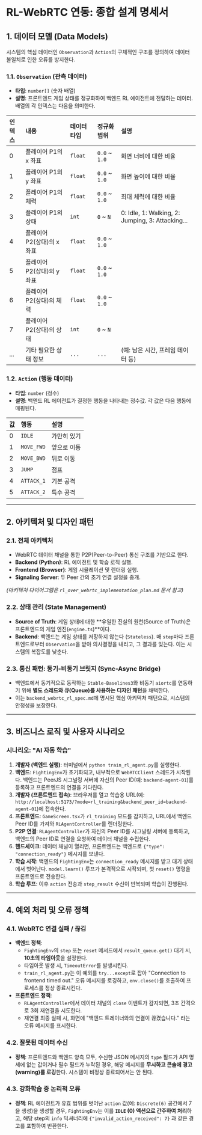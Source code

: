 # RL-WebRTC 연동: 종합 설계 명세서

## 1. 데이터 모델 (Data Models)

시스템의 핵심 데이터인 `Observation`과 `Action`의 구체적인 구조를 정의하여 데이터 불일치로 인한 오류를 방지한다.

### 1.1. `Observation` (관측 데이터)

-   **타입**: `number[]` (숫자 배열)
-   **설명**: 프론트엔드 게임 상태를 정규화하여 백엔드 RL 에이전트에 전달하는 데이터. 배열의 각 인덱스는 다음을 의미한다.

| 인덱스 | 내용                     | 데이터 타입 | 정규화 범위 | 설명                                       |
| :----- | :----------------------- | :---------- | :---------- | :----------------------------------------- |
| 0      | 플레이어 P1의 x 좌표     | `float`     | `0.0` ~ `1.0` | 화면 너비에 대한 비율                      |
| 1      | 플레이어 P1의 y 좌표     | `float`     | `0.0` ~ `1.0` | 화면 높이에 대한 비율                      |
| 2      | 플레이어 P1의 체력       | `float`     | `0.0` ~ `1.0` | 최대 체력에 대한 비율                      |
| 3      | 플레이어 P1의 상태       | `int`       | `0` ~ `N`   | 0: Idle, 1: Walking, 2: Jumping, 3: Attacking... |
| 4      | 플레이어 P2(상대)의 x 좌표 | `float`     | `0.0` ~ `1.0` |                                            |
| 5      | 플레이어 P2(상대)의 y 좌표 | `float`     | `0.0` ~ `1.0` |                                            |
| 6      | 플레이어 P2(상대)의 체력 | `float`     | `0.0` ~ `1.0` |                                            |
| 7      | 플레이어 P2(상대)의 상태 | `int`       | `0` ~ `N`   |                                            |
| ...    | 기타 필요한 상태 정보    | `...`       | `...`       | (예: 남은 시간, 프레임 데이터 등)          |

### 1.2. `Action` (행동 데이터)

-   **타입**: `number` (정수)
-   **설명**: 백엔드 RL 에이전트가 결정한 행동을 나타내는 정수값. 각 값은 다음 행동에 매핑된다.

| 값 | 행동         | 설명             |
| :--- | :----------- | :--------------- |
| 0  | `IDLE`       | 가만히 있기      |
| 1  | `MOVE_FWD`   | 앞으로 이동      |
| 2  | `MOVE_BWD`   | 뒤로 이동        |
| 3  | `JUMP`       | 점프             |
| 4  | `ATTACK_1`   | 기본 공격        |
| 5  | `ATTACK_2`   | 특수 공격        |

---

## 2. 아키텍처 및 디자인 패턴

### 2.1. 전체 아키텍처

-   WebRTC 데이터 채널을 통한 P2P(Peer-to-Peer) 통신 구조를 기반으로 한다.
-   **Backend (Python)**: RL 에이전트 및 학습 로직 실행.
-   **Frontend (Browser)**: 게임 시뮬레이션 및 렌더링 실행.
-   **Signaling Server**: 두 Peer 간의 초기 연결 설정을 중개.

*(아키텍처 다이어그램은 `rl_over_webrtc_implementation_plan.md` 문서 참고)*

### 2.2. 상태 관리 (State Management)

-   **Source of Truth**: 게임 상태에 대한 **유일한 진실의 원천(Source of Truth)은 프론트엔드의 게임 엔진(`engine.ts`)**이다.
-   **Backend**: 백엔드는 게임 상태를 저장하지 않는다 (`Stateless`). 매 `step`마다 프론트엔드로부터 `Observation`을 받아 의사결정을 내리고, 그 결과를 잊는다. 이는 시스템의 복잡도를 낮춘다.

### 2.3. 통신 패턴: 동기-비동기 브릿지 (Sync-Async Bridge)

-   백엔드에서 동기적으로 동작하는 `Stable-Baselines3`와 비동기 `aiortc`를 연동하기 위해 **별도 스레드와 큐(Queue)를 사용하는 디자인 패턴**을 채택한다.
-   이는 `backend_webrtc_rl_spec.md`에 명시된 핵심 아키텍처 패턴으로, 시스템의 안정성을 보장한다.

---

## 3. 비즈니스 로직 및 사용자 시나리오

### 시나리오: "AI 자동 학습"

1.  **개발자 (백엔드 실행)**: 터미널에서 `python train_rl_agent.py`를 실행한다.
2.  **백엔드**: `FightingEnv`가 초기화되고, 내부적으로 `WebRTCClient` 스레드가 시작된다. 백엔드는 PeerJS 시그널링 서버에 자신의 Peer ID(예: `backend-agent-01`)를 등록하고 프론트엔드의 연결을 기다린다.
3.  **개발자 (프론트엔드 접속)**: 브라우저를 열고 학습용 URL(예: `http://localhost:5173/?mode=rl_training&backend_peer_id=backend-agent-01`)에 접속한다.
4.  **프론트엔드**: `GameScreen.tsx`가 `rl_training` 모드를 감지하고, URL에서 백엔드 Peer ID를 가져와 `RLAgentController`를 렌더링한다.
5.  **P2P 연결**: `RLAgentController`가 자신의 Peer ID를 시그널링 서버에 등록하고, 백엔드의 Peer ID로 연결을 요청하여 데이터 채널을 수립한다.
6.  **핸드셰이크**: 데이터 채널이 열리면, 프론트엔드는 백엔드로 `{"type": "connection_ready"}` 메시지를 보낸다.
7.  **학습 시작**: 백엔드의 `FightingEnv`는 `connection_ready` 메시지를 받고 대기 상태에서 벗어난다. `model.learn()` 루프가 본격적으로 시작되며, 첫 `reset()` 명령을 프론트엔드로 전송한다.
8.  **학습 루프**: 이후 `action` 전송과 `step_result` 수신이 반복되며 학습이 진행된다.

---

## 4. 예외 처리 및 오류 정책

### 4.1. WebRTC 연결 실패 / 끊김

-   **백엔드 정책**:
    -   `FightingEnv`의 `step` 또는 `reset` 메서드에서 `result_queue.get()` 대기 시, **10초의 타임아웃**을 설정한다.
    -   타임아웃 발생 시, `TimeoutError`를 발생시킨다.
    -   `train_rl_agent.py`는 이 예외를 `try...except`로 잡아 "Connection to frontend timed out." 오류 메시지를 로깅하고, `env.close()`를 호출하여 프로세스를 정상 종료시킨다.
-   **프론트엔드 정책**:
    -   `RLAgentController`에서 데이터 채널의 `close` 이벤트가 감지되면, 3초 간격으로 3회 재연결을 시도한다.
    -   재연결 최종 실패 시, 화면에 "백엔드 트레이너와의 연결이 끊겼습니다." 라는 오류 메시지를 표시한다.

### 4.2. 잘못된 데이터 수신

-   **정책**: 프론트엔드와 백엔드 양측 모두, 수신한 JSON 메시지의 `type` 필드가 API 명세에 없는 값이거나 필수 필드가 누락된 경우, 해당 메시지를 **무시하고 콘솔에 경고(warning)를 로깅**한다. 시스템이 비정상 종료되어서는 안 된다.

### 4.3. 강화학습 중 논리적 오류

-   **정책**: RL 에이전트가 유효 범위를 벗어난 `action` 값(예: `Discrete(6)` 공간에서 7을 생성)을 생성할 경우, `FightingEnv`는 이를 **`IDLE` (0) 액션으로 간주하여 처리**하고, 해당 step의 `info` 딕셔너리에 `{"invalid_action_received": 7}` 과 같은 경고를 포함하여 반환한다.
